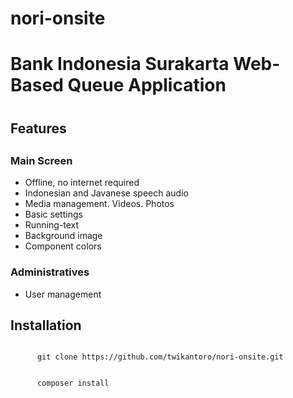 # nori-onsite

<h1>Bank Indonesia Surakarta Web-Based Queue Application<h1>
  <h2>Features<h2>
    <h3>Main Screen</h3>
    <ul>
      <li>Offline, no internet required</li>
      <li>Indonesian and Javanese speech audio</li>
      <li>Media management. Videos. Photos</li>
      <li>Basic settings</li>
      <li>Running-text</li>
        <li>Background image</li>
        <li>Component colors</li>
    </ul>
    <h3>Administratives</h3>
    <ul>
      <li>User management</li>
    </ul>
    <h2>Installation</h2>
    <code>
      git clone https://github.com/twikantoro/nori-onsite.git
    </code>
    <br />
    <code>
      composer install
    </code>
